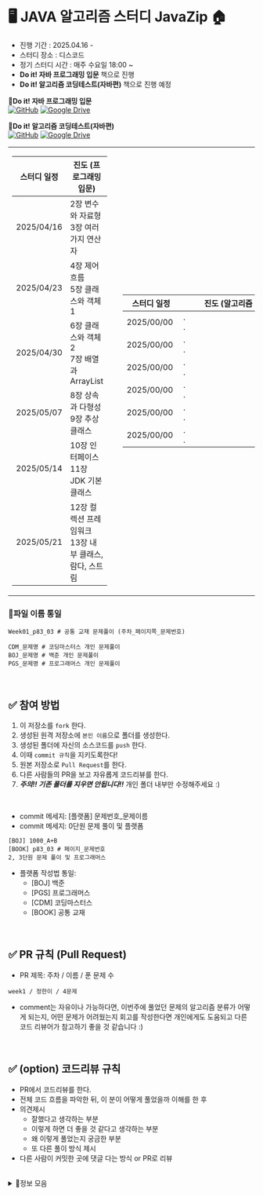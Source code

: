 
# 🖥️ JAVA 알고리즘 스터디 JavaZip 🏠
- 진행 기간 : 2025.04.16 - 
- 스터디 장소 : 디스코드
- 정기 스터디 시간 : 매주 수요일 18:00 ~ 
- **Do it! 자바 프로그래밍 입문** 책으로 진행
- **Do it! 알고리즘 코딩테스트(자바편)** 책으로 진행 예정

📗**Do it! 자바 프로그래밍 입문**<br>
[![GitHub](https://img.shields.io/badge/GitHub-자바_예제_저장소-blue?logo=github)](https://github.com/easyspubjava/JavaSecondEdition)
[![Google Drive](https://img.shields.io/badge/Google_Drive-자바_정답_저장소-brightgreen?logo=google-drive)](https://drive.google.com/drive/u/0/folders/1f1m74UvC2tQ47hLFwAemjt4MBkEQNI7A)

📘**Do it! 알고리즘 코딩테스트(자바편)**<br>
[![GitHub](https://img.shields.io/badge/GitHub-자바_정답_저장소-blue?logo=github)](https://github.com/doitcodingtest/java)
[![Google Drive](https://img.shields.io/badge/Google_Drive-자바_정답_저장소(zip)-brightgreen?logo=google-drive)](https://drive.google.com/file/d/1x5Y1zxl41mUQpq0V7sK4yve2QHqyTje_/view)


<table>
<tr>
<td>

<!-- 📅 왼쪽 표  -->
<table>
<thead>
<tr>
  <th style="width: 100px;">스터디 일정</th>
  <th style="width: 300px;">진도 (프로그래밍 입문)</th>
</tr>
</thead>
<tbody>
<tr><td>2025/04/16</td><td>2장 변수와 자료형<br>3장 여러 가지 연산자</td></tr>
<tr><td>2025/04/23</td><td>4장 제어 흐름<br>5장 클래스와 객체 1</td></tr>
<tr><td>2025/04/30</td><td>6장 클래스와 객체 2<br>7장 배열과 ArrayList</td></tr>
<tr><td>2025/05/07</td><td>8장 상속과 다형성<br>9장 추상 클래스</td></tr>
<tr><td>2025/05/14</td><td>10장 인터페이스<br>11장 JDK 기본 클래스</td></tr>
<tr><td>2025/05/21</td><td>12장 컬렉션 프레임워크<br>13장 내부 클래스, 람다, 스트림</td></tr>
</tbody>
</table>

</td>
<td style="width: 50px;"></td>

<td>

<!-- 📅 오른쪽 표 -->
<table style="width: 400px; table-layout: fixed;">
<thead>
<tr>
  <th style="width: 100px;">스터디 일정</th>
  <th style="width: 300px;">진도 (알고리즘 코딩테스트)</th>
</tr>
</thead>
<tbody>
<tr><td>2025/00/00</td><td>.<br>.</td></tr>
<tr><td>2025/00/00</td><td>.<br>.</td></tr>
<tr><td>2025/00/00</td><td>.<br>.</td></tr>
<tr><td>2025/00/00</td><td>.<br>.</td></tr>
<tr><td>2025/00/00</td><td>.<br>.</td></tr>
<tr><td>2025/00/00</td><td>.<br>.</td></tr>
</tbody>
</table>

</td>
</tr>
</table>




### 📌파일 이름 통일
```
Week01_p83_03 # 공통 교재 문제풀이 (주차_페이지쪽_문제번호)

CDM_문제명 # 코딩마스터스 개인 문제풀이
BOJ_문제명 # 백준 개인 문제풀이
PGS_문제명 # 프로그래머스 개인 문제풀이
```
<br/>


## ✅ 참여 방법
1. 이 저장소를 `fork` 한다.
2. 생성된 원격 저장소에 `본인 이름`으로 폴더를 생성한다.
3. 생성된 폴더에 자신의 소스코드를 `push` 한다.
4. 이때 `commit 규칙`을 지키도록한다!
5. 원본 저장소로 `Pull Request`를 한다.
6. 다른 사람들의 PR을 보고 자유롭게 코드리뷰를 한다.
7. ***주의!! 기존 폴더를 지우면 안됩니다!!*** 개인 폴더 내부만 수정해주세요 :)

<br/>

 
- commit 메세지: [플랫폼] 문제번호_문제이름
- commit 메세지: 0단원 문제 풀이 및 플랫폼

```
[BOJ] 1000_A+B
[BOOK] p83_03 # 페이지_문제번호
2, 3단원 문제 풀이 및 프로그래머스
```
- 플랫폼 작성법 통일:
  - [BOJ] 백준
  - [PGS] 프로그래머스
  - [CDM] 코딩마스터스
  - [BOOK] 공통 교재

<br/>

## ✅ PR 규칙 (Pull Request)
- PR 제목: 주차 / 이름 / 푼 문제 수

```
week1 / 정한이 / 4문제
```
- comment는 자유이나 가능하다면, 이번주에 풀었던 문제의 알고리즘 분류가 어떻게 되는지,
어떤 문제가 어려웠는지 회고를 작성한다면 개인에게도 도움되고 다른 코드 리뷰어가 참고하기 좋을 것 같습니다 :)

<br/>

## ✅ (option) 코드리뷰 규칙
- PR에서 코드리뷰를 한다.
- 전체 코드 흐름을 파악한 뒤, 이 분이 어떻게 풀었을까 이해를 한 후
- 의견제시
  - 잘했다고 생각하는 부분
  - 이렇게 하면 더 좋을 것 같다고 생각하는 부분
  - 왜 이렇게 풀었는지 궁금한 부분
  - 또 다른 풀이 방식 제시
- 다른 사람이 커밋한 곳에 댓글 다는 방식 or PR로 리뷰

<br/>

<details><summary>👊정보 모음
</summary>


<details><summary> 문제 풀이 관련
</summary>

- 백준 : [https://www.acmicpc.net/](https://www.acmicpc.net/)
 - [solved.ac](http://solved.ac/) : [https://solved.ac/](https://solved.ac/)
- 프로그래머스 : [https://programmers.co.kr/](https://programmers.co.kr/)
- SWEA : [https://swexpertacademy.com/](https://swexpertacademy.com/)

</details>


<details><summary> 알고리즘 문제 풀이
</summary>


</details>


<details><summary> 코테 준비
</summary>


</details>


</details>
